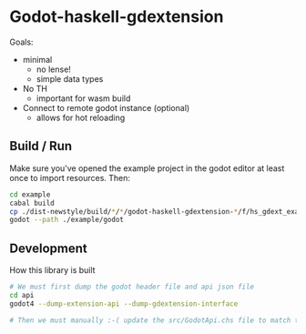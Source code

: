 # Godot-haskell-gdextension

Goals:

* minimal
  * no lense!
  * simple data types
* No TH
  * important for wasm build
* Connect to remote godot instance (optional)
  * allows for hot reloading

## Build / Run

Make sure you've opened the example project in the godot editor at least once to import resources. Then:

```bash
cd example
cabal build
cp ./dist-newstyle/build/*/*/godot-haskell-gdextension-*/f/hs_gdext_example/build/hs_gdext_example/libhs_gdext_example.so ./example/godot/bin/libhs_gdext_example.so
godot --path ./example/godot
```

## Development

How this library is built

```bash
# We must first dump the godot header file and api json file
cd api
godot4 --dump-extension-api --dump-gdextension-interface

# Then we must manually :-( update the src/GodotApi.chs file to match that of gdextension_interface.h

```


